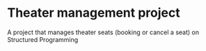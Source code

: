 # Theater management project
A project that manages theater seats (booking or cancel a seat)
on Structured Programming
